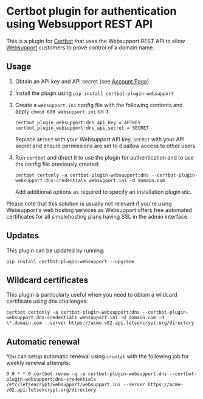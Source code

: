 # Certbot plugin for authentication using Websupport REST API

This is a plugin for [Certbot](https://certbot.eff.org/) that uses the Websupport REST API to allow [Websupport](https://wwww.websupport.sk/)
customers to prove control of a domain name.

## Usage

1. Obtain an API key and API secret (see [Account Page](https://admin.websupport.sk/sk/auth/apiKey))

2. Install the plugin using `pip install certbot-plugin-websupport`

3. Create a `websupport.ini` config file with the following contents and apply `chmod 600 websupport.ini` on it:
   ```
   certbot_plugin_websupport:dns_api_key = APIKEY
   certbot_plugin_websupport:dns_api_secret = SECRET
   ```
   Replace `APIKEY` with your Websupport API key, `SECRET` with your API secret and ensure permissions are set
   to disallow access to other users.

4. Run `certbot` and direct it to use the plugin for authentication and to use
   the config file previously created:
   ```
   certbot certonly -a certbot-plugin-websupport:dns --certbot-plugin-websupport:dns-credentials websupport.ini -d domain.com
   ```
   Add additional options as required to specify an installation plugin etc.

Please note that this solution is usually not relevant if you're using Websupport's web hosting services as Websupport offers free automated certificates for all simplehosting plans having SSL in the admin interface.

## Updates

This plugin can be updated by running:

```
pip install certbot-plugin-websupport --upgrade
```

## Wildcard certificates

This plugin is particularly useful when you need to obtain a wildcard certificate using dns challenges:

```
certbot certonly -a certbot-plugin-websupport:dns --certbot-plugin-websupport:dns-credentials websupport.ini -d domain.com -d \*.domain.com --server https://acme-v02.api.letsencrypt.org/directory
```

## Automatic renewal

You can setup automatic renewal using `crontab` with the following job for weekly renewal attempts:

```
0 0 * * 0 certbot renew -q -a certbot-plugin-websupport:dns --certbot-plugin-websupport:dns-credentials /etc/letsencrypt/websupport/websupport.ini --server https://acme-v02.api.letsencrypt.org/directory
```

